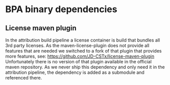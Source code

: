 # BPA binary dependencies

## License maven plugin

In the attribution build pipeline a license container is build that bundles all 3rd party licenses.
As the maven-license-plugin does not provide all features that are needed we switched to a fork of that plugin
that provides more features, see: https://github.com/JD-CSTx/license-maven-plugin Unfortunately there is 
no version of that plugin available in the official maven repository. As we never ship this dependency and only need 
it in the attribution pipeline, the dependency is added as a submodule and referenced there.